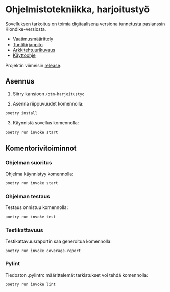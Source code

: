# Ohjelmistotekniikka, harjoitustyö

Sovelluksen tarkoitus on toimia digitaalisena versiona tunnetusta pasianssin Klondike-versiosta.

- [Vaatimusmäärittely](./otm-harjoitustyo/dokumentaatio/vaatimusmaarittely.md)
- [Tuntikirjanpito](./otm-harjoitustyo/dokumentaatio/tuntikirjanpito.md)
- [Arkkitehtuurikuvaus](./otm-harjoitustyo/dokumentaatio/arkkitehtuuri.md)
- [Käyttöohje](./otm-harjoitustyo/dokumentaatio/kayttoohje.md)

Projektin viimeisin [release](https://github.com/mikeessi/ot--harjoitustyo/releases).

## Asennus

1. Siirry kansioon `/otm-harjoitustyo`

2. Asenna riippuvuudet komennolla:

```bash
poetry install
```

3. Käynnistä sovellus komennolla:

```bash
poetry run invoke start
```

## Komentorivitoiminnot

### Ohjelman suoritus

Ohjelma käynnistyy komennolla:

```bash
poetry run invoke start
```

### Ohjelman testaus

Testaus onnistuu komennolla:

```bash
poetry run invoke test
```

### Testikattavuus

Testikattavuusraportin saa generoitua komennolla:

```bash
poetry run invoke coverage-report
```

### Pylint

Tiedoston .pylintrc määrittelemät tarkistukset voi tehdä komennolla:

```bash
poetry run invoke lint
```
